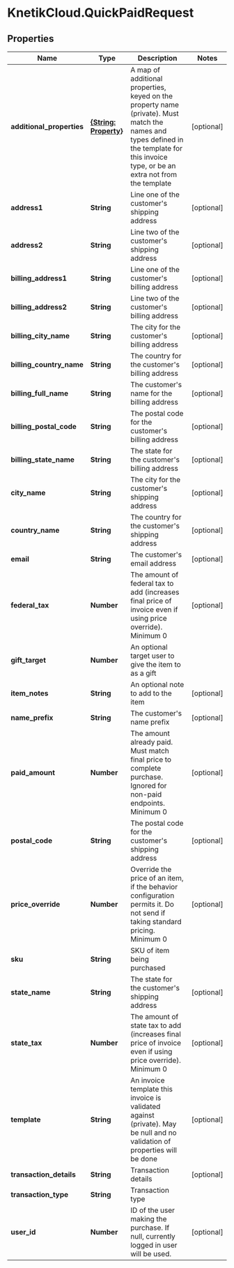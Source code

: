 # KnetikCloud.QuickPaidRequest

## Properties
Name | Type | Description | Notes
------------ | ------------- | ------------- | -------------
**additional_properties** | [**{String: Property}**](Property.md) | A map of additional properties, keyed on the property name (private). Must match the names and types defined in the template for this invoice type, or be an extra not from the template | [optional] 
**address1** | **String** | Line one of the customer&#39;s shipping address | [optional] 
**address2** | **String** | Line two of the customer&#39;s shipping address | [optional] 
**billing_address1** | **String** | Line one of the customer&#39;s billing address | [optional] 
**billing_address2** | **String** | Line two of the customer&#39;s billing address | [optional] 
**billing_city_name** | **String** | The city for the customer&#39;s billing address | [optional] 
**billing_country_name** | **String** | The country for the customer&#39;s billing address | [optional] 
**billing_full_name** | **String** | The customer&#39;s name for the billing address | [optional] 
**billing_postal_code** | **String** | The postal code for the customer&#39;s billing address | [optional] 
**billing_state_name** | **String** | The state for the customer&#39;s billing address | [optional] 
**city_name** | **String** | The city for the customer&#39;s shipping address | [optional] 
**country_name** | **String** | The country for the customer&#39;s shipping address | [optional] 
**email** | **String** | The customer&#39;s email address | [optional] 
**federal_tax** | **Number** | The amount of federal tax to add (increases final price of invoice even if using price override). Minimum 0 | [optional] 
**gift_target** | **Number** | An optional target user to give the item to as a gift | 
**item_notes** | **String** | An optional note to add to the item | [optional] 
**name_prefix** | **String** | The customer&#39;s name prefix | [optional] 
**paid_amount** | **Number** | The amount already paid. Must match final price to complete purchase. Ignored for non-paid endpoints. Minimum 0 | [optional] 
**postal_code** | **String** | The postal code for the customer&#39;s shipping address | [optional] 
**price_override** | **Number** | Override the price of an item, if the behavior configuration permits it. Do not send if taking standard pricing. Minimum 0 | [optional] 
**sku** | **String** | SKU of item being purchased | 
**state_name** | **String** | The state for the customer&#39;s shipping address | [optional] 
**state_tax** | **Number** | The amount of state tax to add (increases final price of invoice even if using price override). Minimum 0 | [optional] 
**template** | **String** | An invoice template this invoice is validated against (private). May be null and no validation of properties will be done | [optional] 
**transaction_details** | **String** | Transaction details | [optional] 
**transaction_type** | **String** | Transaction type | 
**user_id** | **Number** | ID of the user making the purchase. If null, currently logged in user will be used. | [optional] 


